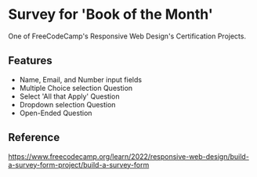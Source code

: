 
# Survey for 'Book of the Month'

One of FreeCodeCamp's Responsive Web Design's Certification Projects. 


## Features

- Name, Email, and Number input fields
- Multiple Choice selection Question
- Select 'All that Apply' Question
- Dropdown selection Question
- Open-Ended Question


## Reference
https://www.freecodecamp.org/learn/2022/responsive-web-design/build-a-survey-form-project/build-a-survey-form